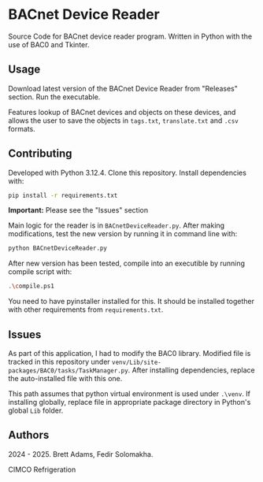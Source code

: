 # BACnet Device Reader

Source Code for BACnet device reader program. Written in Python with the use of BAC0 and Tkinter.

## Usage

Download latest version of the BACnet Device Reader from "Releases" section. Run the executable.

Features lookup of BACnet devices and objects on these devices, and allows the user to save the objects in `tags.txt`, `translate.txt` and `.csv` formats.

## Contributing
Developed with Python 3.12.4. Clone this repository. Install dependencies with:

```bash
pip install -r requirements.txt
```
**Important:** Please see the "Issues" section

Main logic for the reader is in `BACnetDeviceReader.py`. After making modifications, test the new version by running it in command line with:
```bash
python BACnetDeviceReader.py
```
After new version has been tested, compile into an executible by running compile script with:
```bash
.\compile.ps1
```
You need to have pyinstaller installed for this. It should be installed together with other requirements from `requirements.txt`.

## Issues
As part of this application, I had to modify the BAC0 library. Modified file is tracked in this repository under `venv/Lib/site-packages/BAC0/tasks/TaskManager.py`. After installing dependencies, replace the auto-installed file with this one.

This path assumes that python virtual environment is used under `.\venv`. If installing globally, replace file in appropriate package directory in Python's global `Lib` folder.



## Authors
2024 - 2025. Brett Adams, Fedir Solomakha.

CIMCO Refrigeration
